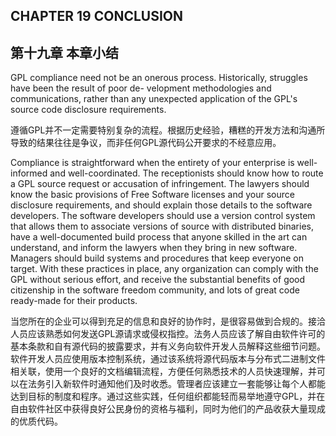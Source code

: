 
## CHAPTER 19 CONCLUSION

## 第十九章 本章小结

GPL compliance need not be an onerous process. Historically, struggles
have been the result of poor de- velopment methodologies and
communications, rather than any unexpected application of the GPL's
source code disclosure requirements.

遵循GPL并不一定需要特别复杂的流程。根据历史经验，糟糕的开发方法和沟通所导致的结果往往是争议，而非任何GPL源代码公开要求的不经意应用。

Compliance is straightforward when the entirety of your enterprise is
well-informed and well-coordinated. The receptionists should know how
to route a GPL source request or accusation of infringement. The
lawyers should know the basic provisions of Free Software licenses and
your source disclosure requirements, and should explain those details
to the software developers. The software developers should use a
version control system that allows them to associate versions of
source with distributed binaries, have a well-documented build process
that anyone skilled in the art can understand, and inform the lawyers
when they bring in new software. Managers should build systems and
procedures that keep everyone on target. With these practices in
place, any organization can comply with the GPL without serious
effort, and receive the substantial benefits of good citizenship in
the software freedom community, and lots of great code ready-made for
their products.

当您所在的企业可以得到充足的信息和良好的协作时，是很容易做到合规的。接洽人员应该熟悉如何发送GPL源请求或侵权指控。法务人员应该了解自由软件许可的基本条款和自有源代码的披露要求，并有义务向软件开发人员解释这些细节问题。软件开发人员应使用版本控制系统，通过该系统将源代码版本与分布式二进制文件相关联，使用一个良好的文档编辑流程，方便任何熟悉技术的人员快速理解，并可以在法务引入新软件时通知他们及时收悉。管理者应该建立一套能够让每个人都能达到目标的制度和程序。通过这些实践，任何组织都能轻而易举地遵守GPL，并在自由软件社区中获得良好公民身份的资格与福利，同时为他们的产品收获大量现成的优质代码。

